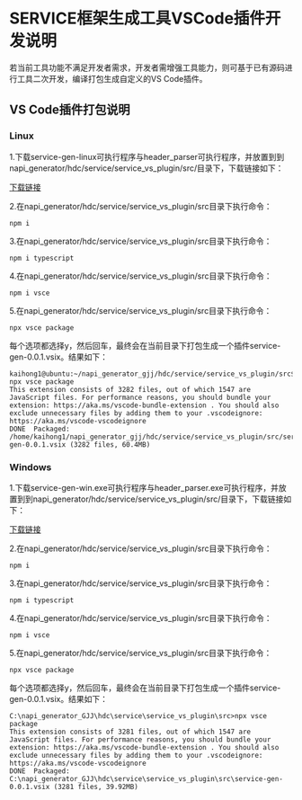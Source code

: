 # SERVICE框架生成工具VSCode插件开发说明

若当前工具功能不满足开发者需求，开发者需增强工具能力，则可基于已有源码进行工具二次开发，编译打包生成自定义的VS Code插件。

## VS Code插件打包说明

### Linux

1.下载service-gen-linux可执行程序与header_parser可执行程序，并放置到到napi_generator/hdc/service/service_vs_plugin/src/目录下，下载链接如下：

[下载链接](暂无)

2.在napi_generator/hdc/service/service_vs_plugin/src目录下执行命令：

	npm i

3.在napi_generator/hdc/service/service_vs_plugin/src目录下执行命令：

	npm i typescript

4.在napi_generator/hdc/service/service_vs_plugin/src目录下执行命令：

	npm i vsce

5.在napi_generator/hdc/service/service_vs_plugin/src目录下执行命令：

	npx vsce package

  每个选项都选择y，然后回车，最终会在当前目录下打包生成一个插件service-gen-0.0.1.vsix。结果如下：

	kaihong1@ubuntu:~/napi_generator_gjj/hdc/service/service_vs_plugin/src$ npx vsce package
	This extension consists of 3282 files, out of which 1547 are JavaScript files. For performance reasons, you should bundle your extension: https://aka.ms/vscode-bundle-extension . You should also exclude unnecessary files by adding them to your .vscodeignore: https://aka.ms/vscode-vscodeignore
	DONE  Packaged: /home/kaihong1/napi_generator_gjj/hdc/service/service_vs_plugin/src/service-gen-0.0.1.vsix (3282 files, 60.4MB)

### Windows

1.下载service-gen-win.exe可执行程序与header_parser.exe可执行程序，并放置到到napi_generator/hdc/service/service_vs_plugin/src/目录下，下载链接如下：

[下载链接](暂无)

2.在napi_generator/hdc/service/service_vs_plugin/src目录下执行命令：

	npm i

3.在napi_generator/hdc/service/service_vs_plugin/src目录下执行命令：

	npm i typescript

4.在napi_generator/hdc/service/service_vs_plugin/src目录下执行命令：

	npm i vsce

5.在napi_generator/hdc/service/service_vs_plugin/src目录下执行命令：

	npx vsce package

  每个选项都选择y，然后回车，最终会在当前目录下打包生成一个插件service-gen-0.0.1.vsix。结果如下：

	C:\napi_generator_GJJ\hdc\service\service_vs_plugin\src>npx vsce package
	This extension consists of 3281 files, out of which 1547 are JavaScript files. For performance reasons, you should bundle your extension: https://aka.ms/vscode-bundle-extension . You should also exclude unnecessary files by adding them to your .vscodeignore: https://aka.ms/vscode-vscodeignore
	DONE  Packaged: C:\napi_generator_GJJ\hdc\service\service_vs_plugin\src\service-gen-0.0.1.vsix (3281 files, 39.92MB)

